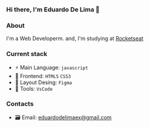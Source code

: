 ### Hi there, I'm Eduardo De Lima 👋


### About
 I'm a Web Developerm. and,  I'm studying at [Rocketseat](https://www.rocketseat.com.br/)

### Current stack
- :zap: Main Language: `javascript`
- :tada: Frontend: `HTML5` `CSS3`
- :green_heart: Layout Desing: `Figma`
- :hammer: Tools: `VsCode`

### Contacts 
- :card_file_box: Email: eduardodelimaex@gmail.com






